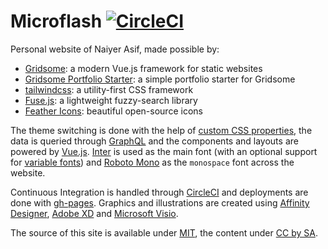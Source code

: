# Microflash [![CircleCI](https://circleci.com/gh/Microflash/mflash.dev.svg?style=svg)](https://circleci.com/gh/Microflash/mflash.dev)

Personal website of Naiyer Asif, made possible by:

- [Gridsome](https://gridsome.org/): a modern Vue.js framework for static websites
- [Gridsome Portfolio Starter](https://github.com/drehimself/gridsome-portfolio-starter): a simple portfolio starter for Gridsome
- [tailwindcss](https://tailwindcss.com/): a utility-first CSS framework
- [Fuse.js](https://fusejs.io/): a lightweight fuzzy-search library
- [Feather Icons](https://feathericons.com/): beautiful open-source icons

The theme switching is done with the help of [custom CSS properties](https://alligator.io/css/theming-custom-properties/), the data is queried through [GraphQL](https://graphql.org/) and the components and layouts are powered by [Vue.js](https://vuejs.org/). [Inter](https://rsms.me/inter/) is used as the main font (with an optional support for [variable fonts](https://v-fonts.com/)) and [Roboto Mono](https://fonts.google.com/specimen/Roboto+Mono) as the `monospace` font across the website.

Continuous Integration is handled through [CircleCI](https://circleci.com/) and deployments are done with [gh-pages](https://github.com/tschaub/gh-pages). Graphics and illustrations are created using [Affinity Designer](https://affinity.serif.com/en-gb/designer/), [Adobe XD](https://www.adobe.com/in/products/xd.html) and [Microsoft Visio](https://products.office.com/en-in/visio/flowchart-software).

The source of this site is available under [MIT](./LICENSE), the content under [CC by SA](https://creativecommons.org/licenses/by-sa/4.0/).
